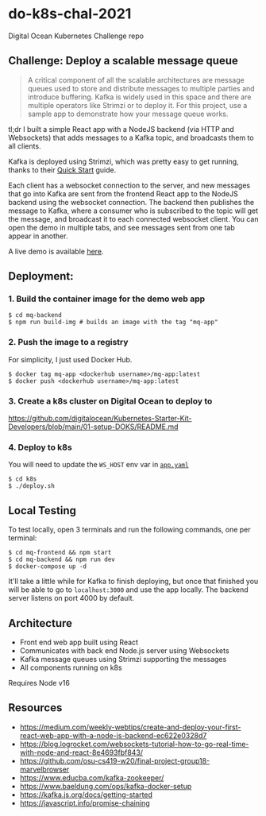 # do-k8s-chal-2021
Digital Ocean Kubernetes Challenge repo

## Challenge: Deploy a scalable message queue
> A critical component of all the scalable architectures are message queues used to store and distribute messages to multiple parties and introduce buffering. Kafka is widely used in this space and there are multiple operators like Strimzi or to deploy it. For this project, use a sample app to demonstrate how your message queue works.

tl;dr I built a simple React app with a NodeJS backend (via HTTP and Websockets) that adds messages to a Kafka topic, and broadcasts them to all clients. 

Kafka is deployed using Strimzi, which was pretty easy to get running, thanks to their [Quick Start](https://strimzi.io/docs/operators/latest/quickstart.html) guide.

Each client has a websocket connection to the server, and new messages that go into Kafka are sent from the frontend React app to the NodeJS backend using the websocket connection. The backend then publishes the message to Kafka, where a consumer who is subscribed to the topic will get the message, and broadcast it to each connected websocket client. You can open the demo in multiple tabs, and see messages sent from one tab appear in another.

A live demo is available [here](http://mq-demo-app.zanderwork.com/).

## Deployment:

### 1. Build the container image for the demo web app

```
$ cd mq-backend
$ npm run build-img # builds an image with the tag "mq-app"
```

### 2. Push the image to a registry

For simplicity, I just used Docker Hub.

```
$ docker tag mq-app <dockerhub username>/mq-app:latest
$ docker push <dockerhub username>/mq-app:latest
```

### 3. Create a k8s cluster on Digital Ocean to deploy to

https://github.com/digitalocean/Kubernetes-Starter-Kit-Developers/blob/main/01-setup-DOKS/README.md

### 4. Deploy to k8s

You will need to update the `WS_HOST` env var in [`app.yaml`](k8s/app.yaml#L31)

```
$ cd k8s
$ ./deploy.sh
```

## Local Testing

To test locally, open 3 terminals and run the following commands, one per terminal:

```
$ cd mq-frontend && npm start
$ cd mq-backend && npm run dev
$ docker-compose up -d
```

It'll take a little while for Kafka to finish deploying, but once that finished you will be able to go to `localhost:3000` and use the app locally. The backend server listens on port 4000 by default.

## Architecture

* Front end web app built using React
* Communicates with back end Node.js server using Websockets
* Kafka message queues using Strimzi supporting the messages
* All components running on k8s

Requires Node v16

## Resources

* https://medium.com/weekly-webtips/create-and-deploy-your-first-react-web-app-with-a-node-js-backend-ec622e0328d7
* https://blog.logrocket.com/websockets-tutorial-how-to-go-real-time-with-node-and-react-8e4693fbf843/
* https://github.com/osu-cs419-w20/final-project-group18-marvelbrowser
* https://www.educba.com/kafka-zookeeper/
* https://www.baeldung.com/ops/kafka-docker-setup
* https://kafka.js.org/docs/getting-started
* https://javascript.info/promise-chaining